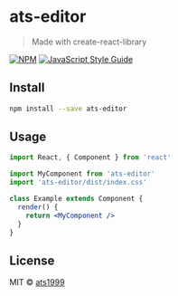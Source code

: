 # ats-editor

> Made with create-react-library

[![NPM](https://img.shields.io/npm/v/ats-editor.svg)](https://www.npmjs.com/package/ats-editor) [![JavaScript Style Guide](https://img.shields.io/badge/code_style-standard-brightgreen.svg)](https://standardjs.com)

## Install

```bash
npm install --save ats-editor
```

## Usage

```jsx
import React, { Component } from 'react'

import MyComponent from 'ats-editor'
import 'ats-editor/dist/index.css'

class Example extends Component {
  render() {
    return <MyComponent />
  }
}
```

## License

MIT © [ats1999](https://github.com/ats1999)
